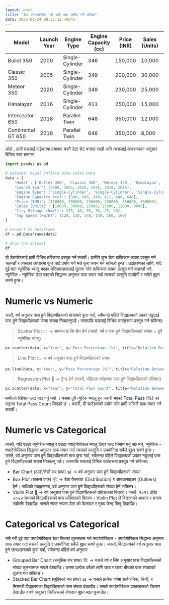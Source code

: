 ```yaml
---
layout: post
title: "डेटा एनालाईसिस गर्दा सहि प्लट छनौट गर्ने तरिका"
date: 2025-01-24 08:32:12 +0545
---
```


| Model               | Launch Year | Engine Type     | Engine Capacity (cc) | Price (INR) | Sales (Units) | City Mileage (km/l) | Top Speed (km/h) |
|---------------------|-------------|-----------------|-----------------------|-------------|----------------|----------------------|-------------------|
| Bullet 350          | 2000        | Single-Cylinder | 346                   | 150,000     | 10,000         | 35                   | 120               |
| Classic 350         | 2005        | Single-Cylinder | 349                   | 200,000     | 30,000         | 40                   | 130               |
| Meteor 350          | 2020        | Single-Cylinder | 349                   | 230,000     | 25,000         | 35                   | 140               |
| Himalayan           | 2016        | Single-Cylinder | 411                   | 250,000     | 15,000         | 30                   | 140               |
| Interceptor 650     | 2018        | Parallel Twin   | 648                   | 350,000     | 12,000         | 25                   | 160               |
| Continental GT 650  | 2018        | Parallel Twin   | 648                   | 350,000     | 8,000          | 20                   | 160               |



ओहो , हामी यसलाई पाईथनमा ठ्याक्क यस्तै डेटा सेट बनाएर राखौ अनि त्यसलाई आवश्यकता अनुसार बिभिन्न प्लट बनाम्ला 
``` python 
import pandas as pd

# Dataset: Royal Enfield Bike Sales Data
data = {
    'Model': ['Bullet 350', 'Classic 350', 'Meteor 350', 'Himalayan', 'Interceptor 650', 'Continental GT 650'],
    'Launch Year': [2000, 2005, 2020, 2016, 2018, 2018],
    'Engine Type': ['Single-Cylinder', 'Single-Cylinder', 'Single-Cylinder', 'Single-Cylinder', 'Parallel Twin', 'Parallel Twin'],
    'Engine Capacity (cc)': [346, 349, 349, 411, 648, 648],
    'Price (INR)': [150000, 200000, 230000, 250000, 350000, 350000],
    'Sales (Units)': [10000, 30000, 25000, 15000, 12000, 8000],
    'City Mileage (km/l)': [35, 40, 35, 30, 25, 20],
    'Top Speed (km/h)': [120, 130, 140, 140, 160, 160]
}

# Convert to DataFrame
df = pd.DataFrame(data)

# Show the dataset
df


```

यो डेटासेटलाई हामी विभिन्न तरिकामा प्रस्तुत गर्न सक्छौं। हामीले कुन डेटा ग्राफिकल रूपमा प्रस्तुत गर्न चाहन्छौं र त्यसका आधारमा कुन चार्ट प्रयोग गर्ने भन्ने कुरा चयन गर्न सजिलो हुन्छ। उदाहरणका लागि, यदि दुई वटा न्यूमेरिक भ्यालु भएका भेरिएबलहरूलाई तुलना गरेर ग्राफिकल रूपमा प्रस्तुत गर्न चाहन्छौं भने, न्यूमेरिक - न्यूमेरिक डेटा प्लटको सिद्धान्त अनुसार ग्राफ तयार गर्दा त्यसको प्रस्तुति उपयोगी र सबैले बुझ्न सक्ने हुन्छ।

# Numeric vs Numeric
जस्तै, वर्ष अनुसार पास हुने विद्यार्थीहरूको मात्राबारे कुरा गर्दा, सबैभन्दा पहिले विद्यालयको प्रकार नछुटाई पास हुने विद्यार्थीहरूको जम्मा संख्या निकाल्नुपर्छ। त्यसपछि यसलाई विभिन्न चार्टहरूमा प्रस्तुत गर्न सकिन्छ:
> Scatter Plot 📈 → सम्बन्ध छ कि छैन हेर्न (जस्तै, वर्ष र पास हुने विद्यार्थीहरूको संख्या = दुवै न्युमेरिक भ्यालु)
``` python
px.scatter(data, x="Year", y="Pass Percentage (%)", title="Relation Between Year and Pass Percentage")
```
> Line Plot 📉 → वर्ष अनुसार पास हुने विद्यार्थीहरूको संख्या
``` python
px.line(data, x="Year", y="Pass Percentage (%)", title="Relation Between Year and Pass Percentage")
```
> Regression Plot 📏 → ट्रेन्ड हेर्न (जस्तै, पछिल्ला वर्षहरूमा पास हुने विद्यार्थीहरूको प्रतिशत)
``` python
px.scatter(data, x="Year", y="Total Pass Count", title="Relation Between Year and Pass Percentage", trendline="ols")
```
माथीको रिग्रेशन प्लट याद गर्नु भयो । यसमा दुबै न्युेरिक भ्यालु हुन जरुरी भएको Total Pass (%) को सट्टामा Total Pass Count लिएको छ ।
यसरी, यी चार्टहरूको प्रयोग गरेर हामी सजिलै ग्राफ तयार गर्न सक्छौं।

# Numeric vs Categorical

त्यस्तै, यदि एउटा न्युमेरिक भ्यालु र एउटा क्याटेगोरीकल भ्यालु लिएर प्लट निर्माण गर्नु पर्छ भने, न्युमेरिक - क्याटेगोरीकल सिद्धान्त अनुसार ग्राफ तयार गर्दा त्यसको प्रस्तुति र उपयोगिता सबैले बुझ्न सक्ने हुन्छ। जस्तै, वर्ष अनुसार पास हुने विद्यार्थीहरूको मात्र कुरा गर्दा, सबैभन्दा पहिले विद्यालयको प्रकार नछुटाई पास हुने विद्यार्थीहरूको संख्या निकाल्नु पर्छ। त्यसपछि यसलाई विभिन्न चार्टहरूमा प्रस्तुत गर्न सकिन्छ:
- Bar Chart (ठाडो/तेर्सो बार ग्राफ) 📊 → वर्ष अनुसार पास हुने विद्यार्थीहरूको संख्या
- Box Plot (बाकस ग्राफ) 📦 → डेटा फैलावट (Distribution) र आउटलाइअर (Outliers) हेर्न। माथिको उदाहरणमा, वर्ष अनुसार पास हुने विद्यार्थीहरूको संख्या हेर्न सकिन्छ।
- Violin Plot 🎻 → वर्ष अनुसार पास हुने विद्यार्थीहरूको प्रतिशतको वितरण। जस्तै: २०१८ देखि २०२२ सम्मको विद्यार्थीहरूको पास प्रतिशतको वितरण। Violin Plot ले वितरणको आकार र घनत्व राम्रोसँग देखाउँछ, जसले स्पष्ट रूपमा डेटा को फैलावट र मुख्य केन्द्र बिन्दु देखाउँछ।

# Categorical vs Categorical
यसै गरी दुई वटा क्याटेगोरिकल डेटा बिचका तुलनाहरू गर्न क्याटेगोरिकल - क्याटेगोरिकल सिद्धान्त अनुसार ग्राफ तयार गर्दा यसको प्रस्तुति र उपयोगिता सबैले बुझ्न सक्ने हुन्छ। जस्तो, विद्यालयको वर्ग अनुसार पास हुने छात्र/छात्राको कुरा गर्दा, सबैभन्दा पहिले वर्ष अनुसार 
- Grouped Bar Chart (समूहिक बार ग्राफ) 🏗 → यसले वर्ष र लिंग अनुसार पास विद्यार्थीहरूको संख्या तुलनात्मक रूपले देखाउँछ। यसमा प्रत्येक वर्षको लागि छात्र र छात्रा बीचको पास संख्याको तुलना गर्न सकिन्छ।
- Stacked Bar Chart (थुप्रिएको बार ग्राफ) 📊 → यसले प्रत्येक वर्षमा सार्वजनिक, निजी, र मिशनरी विद्यालयका विद्यार्थिहरूको पास संख्या देखाउँछ। यसले क्याटेगोरिकल प्रकारहरूको वितरण देखाउँछ र वर्ष अनुसार तिनीहरूको योगदान बुझ्न मद्दत पुर्‍याउँछ।

---
